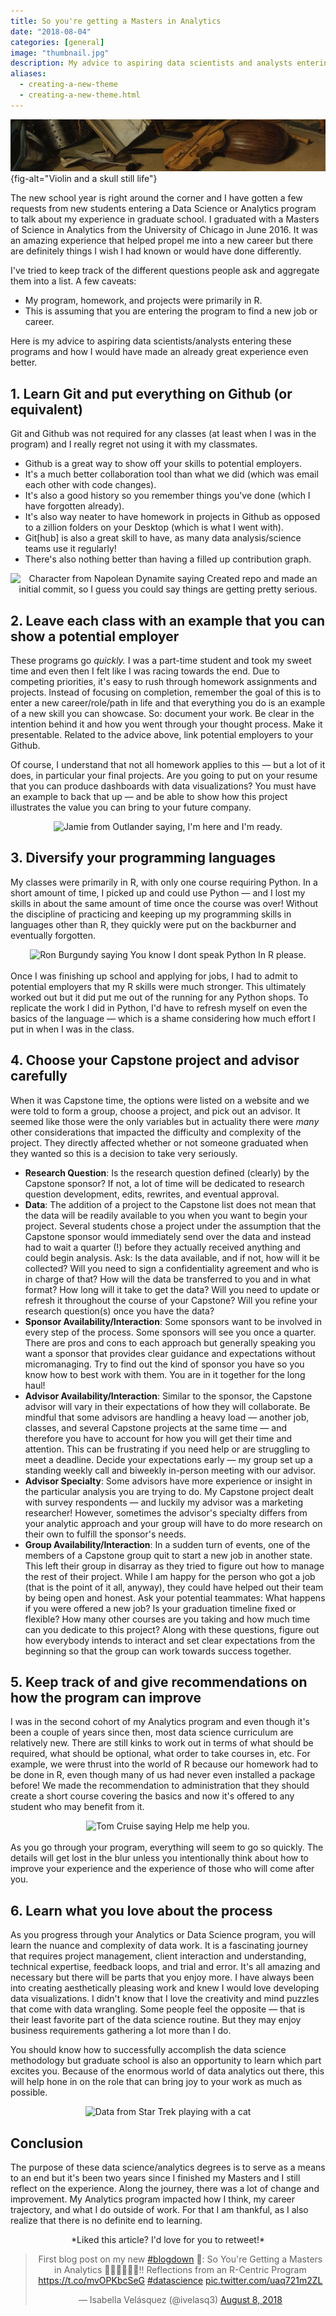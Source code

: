 ```yaml
---
title: So you're getting a Masters in Analytics
date: "2018-08-04"
categories: [general]
image: "thumbnail.jpg"
description: My advice to aspiring data scientists and analysts entering these programs.
aliases:
  - creating-a-new-theme
  - creating-a-new-theme.html
---
```


![Pieter Claesz, Vanitas Still Life with the Spinario (1628)](thumbnail-wide.jpg){fig-alt="Violin and a skull still life"}

The new school year is right around the corner and I have gotten a few requests from new students entering a Data Science or Analytics program to talk about my experience in graduate school. I graduated with a Masters of Science in Analytics from the University of Chicago in June 2016. It was an amazing experience that helped propel me into a new career but there are definitely things I wish I had known or would have done differently.

I've tried to keep track of the different questions people ask and aggregate them into a list. A few caveats:

- My program, homework, and projects were primarily in R.
- This is assuming that you are entering the program to find a new job or career.

Here is my advice to aspiring data scientists/analysts entering these programs and how I would have made an already great experience even better.

## 1. Learn Git and put everything on Github (or equivalent)

Git and Github was not required for any classes (at least when I was in the program) and I really regret not using it with my classmates.

* Github is a great way to show off your skills to potential employers.
* It's a much better collaboration tool than what we did (which was email each other with code changes).
* It's also a good history so you remember things you've done (which I have forgotten already).
* It's also way neater to have homework in projects in Github as opposed to a zillion folders on your Desktop (which is what I went with).
* Git[hub] is also a great skill to have, as many data analysis/science teams use it regularly!
* There's also nothing better than having a filled up contribution graph.

<center>
<img src="https://i.imgur.com/7c6ss6v.jpg?style=centerme" alt="Character from Napolean Dynamite saying Created repo and made an initial commit, so I guess you could say things are getting pretty serious."></img>
</center>

## 2. Leave each class with an example that you can show a potential employer

These programs go *quickly.* I was a part-time student and took my sweet time and even then I felt like I was racing towards the end. Due to competing priorities, it's easy to rush through homework assignments and projects. Instead of focusing on completion, remember the goal of this is to enter a new career/role/path in life and that everything you do is an example of a new skill you can showcase. So: document your work. Be clear in the intention behind it and how you went through your thought process. Make it presentable. Related to the advice above, link potential employers to your Github.

Of course, I understand that not all homework applies to this — but a lot of it does, in particular your final projects. Are you going to put on your resume that you can produce dashboards with data visualizations? You must have an example to back that up — and be able to show how this project illustrates the value you can bring to your future company.

<center>
<img src="https://miro.medium.com/max/1838/1*5U_4FZ82_Lf4p6o82VTGuQ.gif" alt="Jamie from Outlander saying, I'm here and I'm ready."></img>
</center>

## 3. Diversify your programming languages

My classes were primarily in R, with only one course requiring Python. In a short amount of time, I picked up and could use Python — and I lost my skills in about the same amount of time once the course was over! Without the discipline of practicing and keeping up my programming skills in languages other than R, they quickly were put on the backburner and eventually forgotten.

<center>
<img src="https://media.makeameme.org/created/you-know-i-5b67d1.jpg?style=centerme" alt="Ron Burgundy saying You know I dont speak Python In R please."></img>
</center>
<br>
Once I was finishing up school and applying for jobs, I had to admit to potential employers that my R skills were much stronger. This ultimately worked out but it did put me out of the running for any Python shops. To replicate the work I did in Python, I'd have to refresh myself on even the basics of the language — which is a shame considering how much effort I put in when I was in the class.

## 4. Choose your Capstone project and advisor carefully

When it was Capstone time, the options were listed on a website and we were told to form a group, choose a project, and pick out an advisor. It seemed like those were the only variables but in actuality there were *many* other considerations that impacted the difficulty and complexity of the project. They directly affected whether or not someone graduated when they wanted so this is a decision to take very seriously.

- **Research Question**: Is the research question defined (clearly) by the Capstone sponsor? If not, a lot of time will be dedicated to research question development, edits, rewrites, and eventual approval.
- **Data**: The addition of a project to the Capstone list does not mean that the data will be readily available to you when you want to begin your project. Several students chose a project under the assumption that the Capstone sponsor would immediately send over the data and instead had to wait a quarter (!) before they actually received anything and could begin analysis. Ask: Is the data available, and if not, how will it be collected? Will you need to sign a confidentiality agreement and who is in charge of that? How will the data be transferred to you and in what format? How long will it take to get the data? Will you need to update or refresh it throughout the course of your Capstone? Will you refine your research question(s) once you have the data?
- **Sponsor Availability/Interaction**: Some sponsors want to be involved in every step of the process. Some sponsors will see you once a quarter. There are pros and cons to each approach but generally speaking you want a sponsor that provides clear guidance and expectations without micromanaging. Try to find out the kind of sponsor you have so you know how to best work with them. You are in it together for the long haul!
- **Advisor Availability/Interaction**: Similar to the sponsor, the Capstone advisor will vary in their expectations of how they will collaborate. Be mindful that some advisors are handling a heavy load — another job, classes, and several Capstone projects at the same time — and therefore you have to account for how you will get their time and attention. This can be frustrating if you need help or are struggling to meet a deadline. Decide your expectations early — my group set up a standing weekly call and biweekly in-person meeting with our advisor.
- **Advisor Specialty**: Some advisors have more experience or insight in the particular analysis you are trying to do. My Capstone project dealt with survey respondents — and luckily my advisor was a marketing researcher! However, sometimes the advisor's specialty differs from your analytic approach and your group will have to do more research on their own to fulfill the sponsor's needs.
- **Group Availability/Interaction**: In a sudden turn of events, one of the members of a Capstone group quit to start a new job in another state. This left their group in disarray as they tried to figure out how to manage the rest of their project. While I am happy for the person who got a job (that is the point of it all, anyway), they could have helped out their team by being open and honest. Ask your potential teammates: What happens if you were offered a new job? Is your graduation timeline fixed or flexible? How many other courses are you taking and how much time can you dedicate to this project? Along with these questions, figure out how everybody intends to interact and set clear expectations from the beginning so that the group can work towards success together.

## 5. Keep track of and give recommendations on how the program can improve

I was in the second cohort of my Analytics program and even though it's been a couple of years since then, most data science curriculum are relatively new. There are still kinks to work out in terms of what should be required, what should be optional, what order to take courses in, etc. For example, we were thrust into the world of R because our homework had to be done in R, even though many of us had never even installed a package before! We made the recommendation to administration that they should create a short course covering the basics and now it's offered to any student who may benefit from it.

<center>
<img src="https://media.giphy.com/media/uRb2p09vY8lEs/giphy.gif?style=centerme" alt="Tom Cruise saying Help me help you."></img>
</center>
<br>
As you go through your program, everything will seem to go so quickly. The details will get lost in the blur unless you intentionally think about how to improve your experience and the experience of those who will come after you.

## 6. Learn what you love about the process

As you progress through your Analytics or Data Science program, you will learn the nuance and complexity of data work. It is a fascinating journey that requires project management, client interaction and understanding, technical expertise, feedback loops, and trial and error. It's all amazing and necessary but there will be parts that you enjoy more. I have always been into creating aesthetically pleasing work and knew I would love developing data visualizations. I didn't know that I love the creativity and mind puzzles that come with data wrangling. Some people feel the opposite — that is their least favorite part of the data science routine. But they may enjoy business requirements gathering a lot more than I do.

You should know how to successfully accomplish the data science methodology but graduate school is also an opportunity to learn which part excites you. Because of the enormous world of data analytics out there, this will help hone in on the role that can bring joy to your work as much as possible.

<center>
<img src="https://i.chzbgr.com/full/7462068736/h27B781F0/?style=centerme" alt="Data from Star Trek playing with a cat"></img>
</center>

## Conclusion

The purpose of these data science/analytics degrees is to serve as a means to an end but it's been two years since I finished my Masters and I still reflect on the experience. Along the journey, there was a lot of change and improvement. My Analytics program impacted how I think, my career trajectory, and what I do outside of work. For that I am thankful, as I also realize that there is no definite end to learning.

<center>
*Liked this article? I'd love for you to retweet!*

<blockquote class="twitter-tweet"><p lang="en" dir="ltr">First blog post on my new <a href="https://twitter.com/hashtag/blogdown?src=hash&amp;ref_src=twsrc%5Etfw">#blogdown</a> 🎉: So You&#39;re Getting a Masters in Analytics 👩🏽‍🎓👨🏽‍🎓‼️ Reflections from an R-Centric Program <a href="https://t.co/mvOPKbcSeG">https://t.co/mvOPKbcSeG</a> <a href="https://twitter.com/hashtag/datascience?src=hash&amp;ref_src=twsrc%5Etfw">#datascience</a> <a href="https://t.co/uaq721m2ZL">pic.twitter.com/uaq721m2ZL</a></p>&mdash; Isabella Velásquez (@ivelasq3) <a href="https://twitter.com/ivelasq3/status/1027200743030149122?ref_src=twsrc%5Etfw">August 8, 2018</a></blockquote> <script async src="https://platform.twitter.com/widgets.js" charset="utf-8"></script> 
</center>
